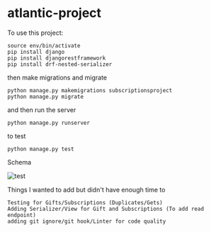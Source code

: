 # atlantic-project
To use this project:

    source env/bin/activate
    pip install django
    pip install djangorestframework
    pip install drf-nested-serializer

then make migrations and migrate

    python manage.py makemigrations subscriptionsproject
    python manage.py migrate

and then run the server

    python manage.py runserver

to test

    python manage.py test
    
Schema

![test](https://user-images.githubusercontent.com/21280975/118487053-546c8c80-b6e8-11eb-93f7-ef95b76166a8.png)

Things I wanted to add but didn't have enough time to 

    Testing for Gifts/Subscriptions (Duplicates/Gets)
    Adding Serializer/View for Gift and Subscriptions (To add read endpoint)
    adding git ignore/git hook/Linter for code quality
